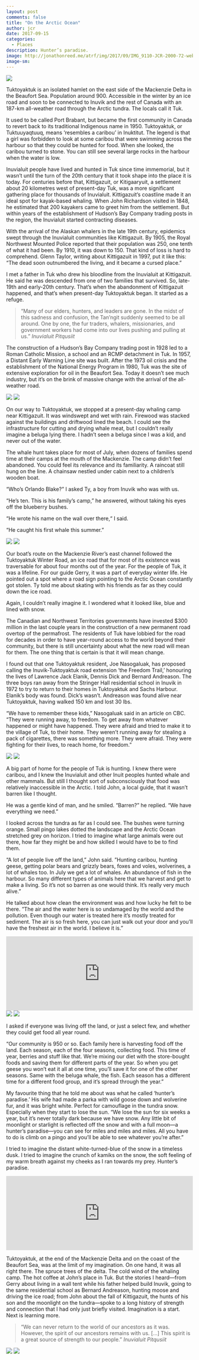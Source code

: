 ```yaml
---
layout: post
comments: false
title: "On the Arctic Ocean"
author: jcr
date: 2017-09-15
categories:
  - Places
description: Hunter’s paradise.
image: http://jonathonreed.me/atrf/img/2017/09/IMG_9110-JCR-2000-72-web.jpg
image-sm:
---
```


<img src="http://jonathonreed.me/atrf/img/2017/09/IMG_9108-JCR-2000-72-web.jpg">

Tuktoyaktuk is an isolated hamlet on the east side of the Mackenzie Delta in the Beaufort Sea. Population around 900. Accessible in the winter by an ice road and soon to be connected to Inuvik and the rest of Canada with an 187-km all-weather road through the Arctic tundra. The locals call it Tuk.

It used to be called Port Brabant, but became the first community in Canada to revert back to its traditional Indigenous name in 1950. Tuktoyaktuk, or Tuktuuyaqtuuq, means ‘resembles a caribou’ in Inuktitut. The legend is that a girl was forbidden to look at some caribou that were swimming across the harbour so that they could be hunted for food. When she looked, the caribou turned to stone. You can still see several large rocks in the harbour when the water is low.

Inuvialuit people have lived and hunted in Tuk since time immemorial, but it wasn’t until the turn of the 20th century that it took shape into the place it is today. For centuries before that, Kittigazuit, or Kitigaaryuit, a settlement about 20 kilometres west of present-day Tuk, was a more significant gathering place for thousands of Inuvialuit. Kittigazuit’s coastline made it an ideal spot for kayak-based whaling. When John Richardson visited in 1848, he estimated that 200 kayakers came to greet him from the settlement. But within years of the establishment of Hudson’s Bay Company trading posts in the region, the Inuvialuit started contracting diseases.

With the arrival of the Alaskan whalers in the late 19th century, epidemics swept through the Inuvialuit communities like Kittigazuit. By 1905, the Royal Northwest Mounted Police reported that their population was 250, one tenth of what it had been. By 1910, it was down to 150. That kind of loss is hard to comprehend. Glenn Taylor, writing about Kittigazuit in 1997, put it like this: “The dead soon outnumbered the living, and it became a cursed place.”

I met a father in Tuk who drew his bloodline from the Inuvialuit at Kittigazuit. He said he was descended from one of two families that survived. So, late-19th and early-20th century. That’s when the abandonment of Kittigazuit happened, and that’s when present-day Tuktoyaktuk began. It started as a refuge.

<blockquote>“Many of our elders, hunters, and leaders are gone. In the midst of this sadness and confusion, the Tan’ngit suddenly seemed to be all around. One by one, the fur traders, whalers, missionaries, and government workers had come into our lives pushing and pulling at us.” <cite>Inuvialuit Pitqusiit</cite></blockquote>

The construction of a Hudson’s Bay Company trading post in 1928 led to a Roman Catholic Mission, a school and an RCMP detachment in Tuk. In 1957, a Distant Early Warning Line site was built. After the 1973 oil crisis and the establishment of the National Energy Program in 1980, Tuk was the site of extensive exploration for oil in the Beaufort Sea. Today it doesn’t see much industry, but it’s on the brink of massive change with the arrival of the all-weather road.

<img src="http://jonathonreed.me/atrf/img/2017/09/IMG_9047-JCR-2000-72-web.jpg">

<img src="http://jonathonreed.me/atrf/img/2017/09/IMG_9059-JCR-2000-72-web.jpg">

On our way to Tuktoyaktuk, we stopped at a present-day whaling camp near Kittigazuit. It was windswept and wet with rain. Firewood was stacked against the buildings and driftwood lined the beach. I could see the infrastructure for cutting and drying whale meat, but I couldn’t really imagine a beluga lying there. I hadn’t seen a beluga since I was a kid, and never out of the water.

The whale hunt takes place for most of July, when dozens of families spend time at their camps at the mouth of the Mackenzie. The camp didn’t feel abandoned. You could feel its relevance and its familiarity. A raincoat still hung on the line. A chainsaw nestled under cabin next to a children’s wooden boat.

“Who’s Orlando Blake?” I asked Ty, a boy from Inuvik who was with us.

“He’s ten. This is his family’s camp,” he answered, without taking his eyes off the blueberry bushes.

“He wrote his name on the wall over there,“ I said.

“He caught his first whale this summer.”

<img src="http://jonathonreed.me/atrf/img/2017/09/IMG_9052-JCR-2000-72-web.jpg">

<img src="http://jonathonreed.me/atrf/img/2017/09/IMG_9071-JCR-2000-72-web.jpg">

Our boat’s route on the Mackenzie River’s east channel followed the Tuktoyaktuk Winter Road, an ice road that for most of its existence was traversable for about four months out of the year. For the people of Tuk, it was a lifeline. For our guide Gerry, it was a part of everyday winter life. He pointed out a spot where a road sign pointing to the Arctic Ocean constantly got stolen. Ty told me about skating with his friends as far as they could down the ice road.

Again, I couldn’t really imagine it. I wondered what it looked like, blue and lined with snow.

The Canadian and Northwest Territories governments have invested $300 million in the last couple years in the construction of a new permanent road overtop of the permafrost. The residents of Tuk have lobbied for the road for decades in order to have year-round access to the world beyond their community, but there is still uncertainty about what the new road will mean for them. The one thing that is certain is that it will mean change.

I found out that one Tuktoyaktuk resident, Joe Nasogaluak, has proposed calling the Inuvik-Tuktoyaktuk road extension ‘the Freedom Trail,’ honouring the lives of Lawrence Jack Elanik, Dennis Dick and Bernard Andreason. The three boys ran away from the Stringer Hall residential school in Inuvik in 1972 to try to return to their homes in Tuktoyaktuk and Sachs Harbour. Elanik’s body was found. Dick’s wasn’t. Andreason was found alive near Tuktoyaktuk, having walked 150 km and lost 30 lbs.

“We have to remember these kids,” Nasogaluak said in an article on CBC. “They were running away, to freedom. To get away from whatever happened or might have happened. They were afraid and tried to make it to the village of Tuk, to their home. They weren’t running away for stealing a pack of cigarettes, there was something more. They were afraid. They were fighting for their lives, to reach home, for freedom.”

<img src="http://jonathonreed.me/atrf/img/2017/09/IMG_9098-JCR-2000-72-web.jpg">

<img src="http://jonathonreed.me/atrf/img/2017/09/IMG_9105-JCR-2000-72-web.jpg">

A big part of home for the people of Tuk is hunting. I knew there were caribou, and I knew the Inuvialuit and other Inuit peoples hunted whale and other mammals. But still I thought sort of subconsciously that food was relatively inaccessible in the Arctic. I told John, a local guide, that it wasn’t barren like I thought.

He was a gentle kind of man, and he smiled. “Barren?” he replied. “We have everything we need.”

I looked across the tundra as far as I could see. The bushes were turning orange. Small pingo lakes dotted the landscape and the Arctic Ocean stretched grey on horizon. I tried to imagine what large animals were out there, how far they might be and how skilled I would have to be to find them.

“A lot of people live off the land,” John said. ”Hunting caribou, hunting geese, getting polar bears and grizzly bears, foxes and voles, wolverines, a lot of whales too. In July we get a lot of whales. An abundance of fish in the harbour. So many different types of animals here that we harvest and get to make a living. So it’s not so barren as one would think. It’s really very much alive.”

He talked about how clean the environment was and how lucky he felt to be there. ”The air and the water here is so undamaged by the world and the pollution. Even though our water is treated here it’s mostly treated for sediment. The air is so fresh here, you can just walk out your door and you’ll have the freshest air in the world. I believe it is.”

<iframe width="100%" height="200" scrolling="no" frameborder="no" src="https://w.soundcloud.com/player/?url=https%3A//api.soundcloud.com/tracks/342600182&amp;color=%23ff5500&amp;auto_play=false&amp;hide_related=false&amp;show_comments=true&amp;show_user=true&amp;show_reposts=false&amp;show_teaser=true&amp;visual=true"></iframe>

<img src="http://jonathonreed.me/atrf/img/2017/09/IMG_9157-JCR-2000-72-web.jpg">

<img src="http://jonathonreed.me/atrf/img/2017/09/IMG_9135-JCR-2000-72-web.jpg">

I asked if everyone was living off the land, or just a select few, and whether they could get food all year round.

“Our community is 950 or so. Each family here is harvesting food off the land. Each season, each of the four seasons, collecting food. This time of year, berries and stuff like that. We’re mixing our diet with the store-bought foods and saving them for different parts of the year. So when you get geese you won’t eat it all at one time, you’ll save it for one of the other seasons. Same with the beluga whale, the fish. Each season has a different time for a different food group, and it’s spread through the year.”

My favourite thing that he told me about was what he called ‘hunter’s paradise.’ His wife had made a parka with wild goose down and wolverine fur, and it was bright white. Perfect for camouflage in the tundra snow. Especially when they start to lose the sun. “We lose the sun for six weeks a year, but it’s never totally dark because we have snow. Any little bit of moonlight or starlight is reflected off the snow and with a full moon—a hunter’s paradise—you can see for miles and miles and miles. All you have to do is climb on a pingo and you’ll be able to see whatever you’re after.”

I tried to imagine the distant white-turned-blue of the snow in a timeless dusk. I tried to imagine the crunch of kamiks on the snow, the soft feeling of my warm breath against my cheeks as I ran towards my prey. Hunter’s paradise.

<iframe width="100%" height="200" scrolling="no" frameborder="no" src="https://w.soundcloud.com/player/?url=https%3A//api.soundcloud.com/tracks/342600162&amp;color=%23ff5500&amp;auto_play=false&amp;hide_related=false&amp;show_comments=true&amp;show_user=true&amp;show_reposts=false&amp;show_teaser=true&amp;visual=true"></iframe>

Tuktoyaktuk, at the end of the Mackenzie Delta and on the coast of the Beaufort Sea, was at the limit of my imagination. On one hand, it was all right there. The spruce trees of the delta. The cold wind of the whaling camp. The hot coffee at John’s place in Tuk. But the stories I heard—from Gerry about living in a wall tent while his father helped build Inuvik, going to the same residential school as Bernard Andreason, hunting moose and driving the ice road; from John about the fall of Kittigazuit, the hunts of his son and the moonlight on the tundra—spoke to a long history of strength and connection that I had only just briefly visited. Imagination is a start. Next is learning more.

<blockquote>“We can never return to the world of our ancestors as it was. However, the spirit of our ancestors remains with us. […] This spirit is a great source of strength to our people.” <cite>Inuvialuit Pitqusiit</cite></blockquote>

<img src="http://jonathonreed.me/atrf/img/2017/09/IMG_9187-JCR-2000-72-web.jpg">

<img src="http://jonathonreed.me/atrf/img/2017/09/IMG_9198-JCR-2000-72-web.jpg">